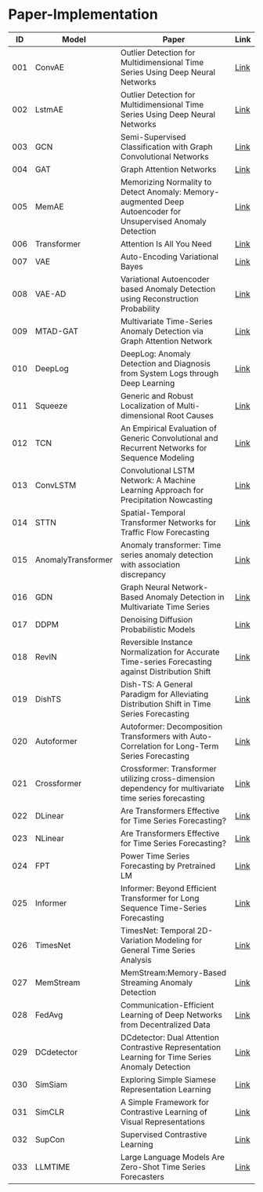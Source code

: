 # Paper-Implementation

| ID  | Model              | Paper                                                                                                        | Link                                                       |
|-----|--------------------|--------------------------------------------------------------------------------------------------------------|------------------------------------------------------------|
| 001 | ConvAE             | Outlier Detection for Multidimensional Time Series Using Deep Neural Networks                                | [Link](https://github.com/ForestsKing/ConvAE)              |
| 002 | LstmAE             | Outlier Detection for Multidimensional Time Series Using Deep Neural Networks                                | [Link](https://github.com/ForestsKing/LstmAE)              |
| 003 | GCN                | Semi-Supervised Classification with Graph Convolutional Networks                                             | [Link](https://github.com/ForestsKing/GCN)                 |
| 004 | GAT                | Graph Attention Networks                                                                                     | [Link](https://github.com/ForestsKing/GAT)                 |
| 005 | MemAE              | Memorizing Normality to Detect Anomaly: Memory-augmented Deep Autoencoder for Unsupervised Anomaly Detection | [Link](https://github.com/ForestsKing/MemAE)               |
| 006 | Transformer        | Attention Is All You Need                                                                                    | [Link](https://github.com/ForestsKing/Transformer)         |
| 007 | VAE                | Auto-Encoding Variational Bayes                                                                              | [Link](https://github.com/ForestsKing/VAE)                 |
| 008 | VAE-AD             | Variational Autoencoder based Anomaly Detection using Reconstruction Probability                             | [Link](https://github.com/ForestsKing/VAE_anomaly_dection) |
| 009 | MTAD-GAT           | Multivariate Time-Series Anomaly Detection via Graph Attention Network                                       | [Link](https://github.com/ForestsKing/MTAD_GAT)            |
| 010 | DeepLog            | DeepLog: Anomaly Detection and Diagnosis from System Logs through Deep Learning                              | [Link](https://github.com/ForestsKing/DeepLog)             |
| 011 | Squeeze            | Generic and Robust Localization of Multi-dimensional Root Causes                                             | [Link](https://github.com/ForestsKing/Squeeze)             |
| 012 | TCN                | An Empirical Evaluation of Generic Convolutional and Recurrent Networks for Sequence Modeling                | [Link](https://github.com/ForestsKing/TCN)                 |
| 013 | ConvLSTM           | Convolutional LSTM Network: A Machine Learning Approach for Precipitation Nowcasting                         | [Link](https://github.com/ForestsKing/ConvLstm)            |
| 014 | STTN               | Spatial-Temporal Transformer Networks for Traffic Flow Forecasting                                           | [Link](https://github.com/ForestsKing/STTN)                |
| 015 | AnomalyTransformer | Anomaly transformer: Time series anomaly detection with association discrepancy                              | [Link](https://github.com/ForestsKing/AnomalyTransformer)  |
| 016 | GDN                | Graph Neural Network-Based Anomaly Detection in Multivariate Time Series                                     | [Link](https://github.com/ForestsKing/GDN)                 |
| 017 | DDPM               | Denoising Diffusion Probabilistic Models                                                                     | [Link](https://github.com/ForestsKing/DDPM)                |
| 018 | RevIN              | Reversible Instance Normalization for Accurate Time-series Forecasting against Distribution Shift            | [Link](https://github.com/ForestsKing/LTSF-ADS)            |
| 019 | DishTS             | Dish-TS: A General Paradigm for Alleviating Distribution Shift in Time Series Forecasting                    | [Link](https://github.com/ForestsKing/LTSF-ADS)            |
| 020 | Autoformer         | Autoformer: Decomposition Transformers with Auto-Correlation for Long-Term Series Forecasting                | [Link](https://github.com/ForestsKing/TSF-Library)         |
| 021 | Crossformer        | Crossformer: Transformer utilizing cross-dimension dependency for multivariate time series forecasting       | [Link](https://github.com/ForestsKing/TSF-Library)         |
| 022 | DLinear            | Are Transformers Effective for Time Series Forecasting?                                                      | [Link](https://github.com/ForestsKing/TSF-Library)         |
| 023 | NLinear            | Are Transformers Effective for Time Series Forecasting?                                                      | [Link](https://github.com/ForestsKing/TSF-Library)         |
| 024 | FPT                | Power Time Series Forecasting by Pretrained LM                                                               | [Link](https://github.com/ForestsKing/TSF-Library)         |
| 025 | Informer           | Informer: Beyond Efficient Transformer for Long Sequence Time-Series Forecasting                             | [Link](https://github.com/ForestsKing/TSF-Library)         |
| 026 | TimesNet           | TimesNet: Temporal 2D-Variation Modeling for General Time Series Analysis                                    | [Link](https://github.com/ForestsKing/TSF-Library)         |
| 027 | MemStream          | MemStream:Memory-Based Streaming Anomaly Detection                                                           | [Link](https://github.com/ForestsKing/MemStream)           |
| 028 | FedAvg             | Communication-Efficient Learning of Deep Networks from Decentralized Data                                    | [Link](https://github.com/ForestsKing/FedAvg)              |
| 029 | DCdetector         | DCdetector: Dual Attention Contrastive Representation Learning for Time Series Anomaly Detection             | [Link](https://github.com/ForestsKing/DCdetector)          |
| 030 | SimSiam            | Exploring Simple Siamese Representation Learning                                                             | [Link](https://github.com/ForestsKing/SimSiam)             |
| 031 | SimCLR             | A Simple Framework for Contrastive Learning of Visual Representations                                        | [Link](https://github.com/ForestsKing/SupCon)              |
| 032 | SupCon             | Supervised Contrastive Learning                                                                              | [Link](https://github.com/ForestsKing/SupCon)              |
| 033 | LLMTIME            | Large Language Models Are Zero-Shot Time Series Forecasters                                                  | [Link](https://github.com/ForestsKing/LLMTIME)             |
